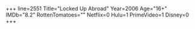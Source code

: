 +++
line=2551
Title="Locked Up Abroad"
Year=2006
Age="16+"
IMDb="8.2"
RottenTomatoes=""
Netflix=0
Hulu=1
PrimeVideo=1
Disney=0
+++

